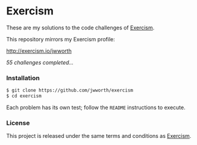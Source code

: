 # Exercism

These are my solutions to the code challenges of [Exercism](http://exercism.io).

This repository mirrors my Exercism profile:

http://exercism.io/jwworth

_55 challenges completed..._

### Installation

```sh
$ git clone https://github.com/jwworth/exercism
$ cd exercism
```

Each problem has its own test; follow the `README` instructions to execute.

### License

This project is released under the same terms and conditions as
[Exercism](http://exercism.io).
